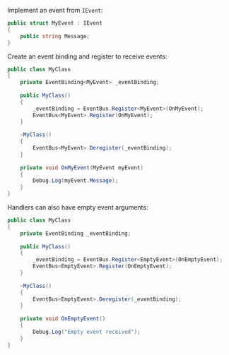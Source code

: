 Implement an event from `IEvent`:
```csharp
public struct MyEvent : IEvent
{
    public string Message;
}
```

Create an event binding and register to receive events:
```csharp
public class MyClass
{
    private EventBinding<MyEvent> _eventBinding;
    
    public MyClass()
    {
        _eventBinding = EventBus.Register<MyEvent>(OnMyEvent);
        EventBus<MyEvent>.Register(OnMyEvent);
    }
    
    ~MyClass()
    {
        EventBus<MyEvent>.Deregister(_eventBinding);
    }
    
    private void OnMyEvent(MyEvent myEvent)
    {
        Debug.Log(myEvent.Message);
    }
}
```

Handlers can also have empty event arguments:
```csharp
public class MyClass
{
    private EventBinding _eventBinding;
    
    public MyClass()
    {
        _eventBinding = EventBus.Register<EmptyEvent>(OnEmptyEvent);
        EventBus<EmptyEvent>.Register(OnEmptyEvent);
    }
    
    ~MyClass()
    {
        EventBus<EmptyEvent>.Deregister(_eventBinding);
    }
    
    private void OnEmptyEvent()
    {
        Debug.Log("Empty event received");
    }
}
```